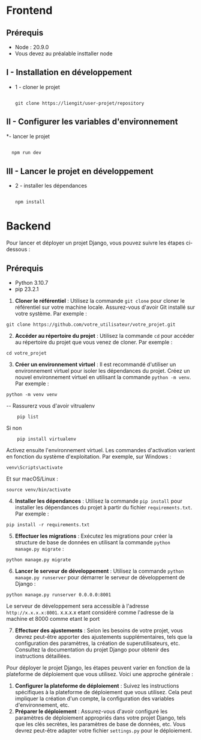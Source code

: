 <!-- @format -->

# Frontend

## Prérequis

- Node : 20.9.0
- Vous devez au préalable insttaller node

## I - Installation en développement

- 1 - cloner le projet

  ```

  git clone https://liengit/user-projet/repository

  ```

## II - Configurer les variables d'environnement

\*- lancer le projet

```bash

  npm run dev

```

## III - Lancer le projet en développement

- 2 - installer les dépendances

  ```bash

  npm install

  ```

# Backend

Pour lancer et déployer un projet Django, vous pouvez suivre les étapes ci-dessous :

## Prérequis

- Python 3.10.7
- pip 23.2.1

1. **Cloner le référentiel** : Utilisez la commande `git clone` pour cloner le référentiel sur votre machine locale. Assurez-vous d'avoir Git installé sur votre système. Par exemple :

```
git clone https://github.com/votre_utilisateur/votre_projet.git
```

2. **Accéder au répertoire du projet** : Utilisez la commande `cd` pour accéder au répertoire du projet que vous venez de cloner. Par exemple :

```
cd votre_projet
```

3. **Créer un environnement virtuel** : Il est recommandé d'utiliser un environnement virtuel pour isoler les dépendances du projet. Créez un nouvel environnement virtuel en utilisant la commande `python -m venv`. Par exemple :

```
python -m venv venv
```

-- Rassurerz vous d'avoir vitrualenv

```
    pip list
```

Si non

```
    pip install virtualenv
```

Activez ensuite l'environnement virtuel. Les commandes d'activation varient en fonction du système d'exploitation. Par exemple, sur Windows :

```
venv\Scripts\activate
```

Et sur macOS/Linux :

```
source venv/bin/activate
```

4. **Installer les dépendances** : Utilisez la commande `pip install` pour installer les dépendances du projet à partir du fichier `requirements.txt`. Par exemple :

```
pip install -r requirements.txt
```

5. **Effectuer les migrations** : Exécutez les migrations pour créer la structure de base de données en utilisant la commande `python manage.py migrate` :

```
python manage.py migrate
```

6. **Lancer le serveur de développement** : Utilisez la commande `python manage.py runserver` pour démarrer le serveur de développement de Django :

```
python manage.py runserver 0.0.0.0:8001
```

Le serveur de développement sera accessible à l'adresse `http://x.x.x.x:8001`. x.x.x.x etant considéré comme l'adresse de la machine et 8000 comme etant le port

7. **Effectuer des ajustements** : Selon les besoins de votre projet, vous devrez peut-être apporter des ajustements supplémentaires, tels que la configuration des paramètres, la création de superutilisateurs, etc. Consultez la documentation du projet Django pour obtenir des instructions détaillées.

Pour déployer le projet Django, les étapes peuvent varier en fonction de la plateforme de déploiement que vous utilisez. Voici une approche générale :

1. **Configurer la plateforme de déploiement** : Suivez les instructions spécifiques à la plateforme de déploiement que vous utilisez. Cela peut impliquer la création d'un compte, la configuration des variables d'environnement, etc.
2. **Préparer le déploiement** : Assurez-vous d'avoir configuré les paramètres de déploiement appropriés dans votre projet Django, tels que les clés secrètes, les paramètres de base de données, etc. Vous devrez peut-être adapter votre fichier `settings.py` pour le déploiement.
